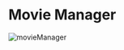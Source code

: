 # Movie Manager
![movieManager](https://user-images.githubusercontent.com/46137894/56574533-2ee12780-65e3-11e9-96ad-f9b4a6e42073.gif)
